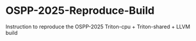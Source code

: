 # OSPP-2025-Reproduce-Build
Instruction to reproduce the OSPP-2025 Triton-cpu + Triton-shared + LLVM build
